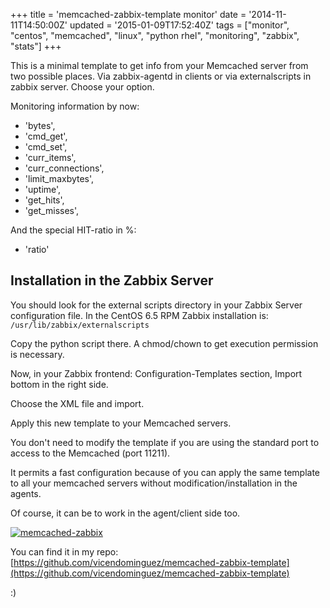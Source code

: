 +++
title = 'memcached-zabbix-template monitor'
date = '2014-11-11T14:50:00Z'
updated = '2015-01-09T17:52:40Z'
tags = ["monitor", "centos", "memcached", "linux", "python rhel", "monitoring", "zabbix", "stats"]
+++

This is a minimal template to get info from your Memcached server from two possible places. Via zabbix-agentd in clients or via externalscripts in zabbix server. Choose your option.

Monitoring information by now:
- 'bytes',
- 'cmd_get',
- 'cmd_set',
- 'curr_items',
- 'curr_connections',
- 'limit_maxbytes',
- 'uptime',
- 'get_hits',
- 'get_misses',

And the special HIT-ratio in %:
- 'ratio'

## Installation in the Zabbix Server

You should look for the external scripts directory in your Zabbix Server configuration file. In the CentOS 6.5 RPM Zabbix installation is: `/usr/lib/zabbix/externalscripts`

Copy the python script there. A chmod/chown to get execution permission is necessary.

Now, in your Zabbix frontend: Configuration-Templates section, Import bottom in the right side.

Choose the XML file and import.

Apply this new template to your Memcached servers.

You don't need to modify the template if you are using the standard port to access to the Memcached (port 11211).

It permits a fast configuration because of you can apply the same template to all your memcached servers without modification/installation in the agents.

Of course, it can be to work in the agent/client side too.

[![memcached-zabbix](https://blogger.googleusercontent.com/img/b/R29vZ2xl/AVvXsEgpiUlNdvoxQJZZxAHPYhA0C2heL0beqwGeuhuEFhCEiHQWRrB3dJvkQOwIWjVO8L1f0iuaoZzSyElR_3Rz2_ufOQMPkd_vyR93Vqg7ams1QDriPiQPahtN0j-h9cI4oCoh5yvFpXA2NmM/s1600/memcached-zabbix.jpg)](https://github.com/vicendominguez/memcached-zabbix-template)

You can find it in my repo: [https://github.com/vicendominguez/memcached-zabbix-template](https://github.com/vicendominguez/memcached-zabbix-template)

:)
